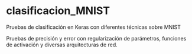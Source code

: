 # clasificacion_MNIST
Pruebas de clasificación en Keras con diferentes técnicas sobre MNIST

Pruebas de precisión y error con regularización de parámetros, funciones de activación y diversas arquitecturas de red.
